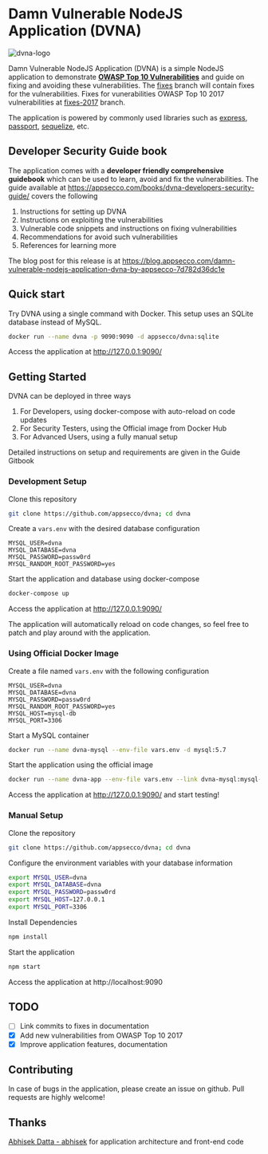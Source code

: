 # Damn Vulnerable NodeJS Application (DVNA) 

![dvna-logo](docs/resources/dvna.png)

Damn Vulnerable NodeJS Application (DVNA) is a simple NodeJS application to demonstrate [**OWASP Top 10 Vulnerabilities**](https://www.owasp.org/index.php/Top_10-2017_Top_10) and guide on fixing and avoiding these vulnerabilities. The [fixes](https://github.com/appsecco/dvna/tree/fixes) branch will contain fixes for the vulnerabilities. Fixes for vunerabilities OWASP Top 10 2017 vulnerabilities at [fixes-2017](https://github.com/appsecco/dvna/tree/fixes-2017) branch.

The application is powered by commonly used libraries such as [express](https://www.npmjs.com/package/express), [passport](https://www.npmjs.com/package/passport), [sequelize](https://www.npmjs.com/package/sequelize), etc.

## Developer Security Guide book

The application comes with a **developer friendly comprehensive guidebook** which can be used to learn, avoid and fix the vulnerabilities. The guide available at https://appsecco.com/books/dvna-developers-security-guide/ covers the following

1. Instructions for setting up DVNA
2. Instructions on exploiting the vulnerabilities
3. Vulnerable code snippets and instructions on fixing vulnerabilities
4. Recommendations for avoid such vulnerabilities
5. References for learning more

The blog post for this release is at https://blog.appsecco.com/damn-vulnerable-nodejs-application-dvna-by-appsecco-7d782d36dc1e

## Quick start

Try DVNA using a single command with Docker. This setup uses an SQLite database instead of MySQL.

```bash
docker run --name dvna -p 9090:9090 -d appsecco/dvna:sqlite
```

Access the application at http://127.0.0.1:9090/

## Getting Started

DVNA can be deployed in three ways

1. For Developers, using docker-compose with auto-reload on code updates
2. For Security Testers, using the Official image from Docker Hub
3. For Advanced Users, using a fully manual setup

Detailed instructions on setup and requirements are given in the Guide Gitbook

### Development Setup

Clone this repository
```bash
git clone https://github.com/appsecco/dvna; cd dvna
```

Create a `vars.env` with the desired database configuration
```
MYSQL_USER=dvna
MYSQL_DATABASE=dvna
MYSQL_PASSWORD=passw0rd
MYSQL_RANDOM_ROOT_PASSWORD=yes
```

Start the application and database using docker-compose
```bash
docker-compose up
```

Access the application at http://127.0.0.1:9090/ 

The application will automatically reload on code changes, so feel free to patch and play around with the application.

### Using Official Docker Image

Create a file named `vars.env` with the following configuration
```
MYSQL_USER=dvna
MYSQL_DATABASE=dvna
MYSQL_PASSWORD=passw0rd
MYSQL_RANDOM_ROOT_PASSWORD=yes
MYSQL_HOST=mysql-db
MYSQL_PORT=3306
```

Start a MySQL container
```bash
docker run --name dvna-mysql --env-file vars.env -d mysql:5.7
```

Start the application using the official image
```bash
docker run --name dvna-app --env-file vars.env --link dvna-mysql:mysql-db -p 9090:9090 appsecco/dvna
```

Access the application at http://127.0.0.1:9090/ and start testing!

### Manual Setup

Clone the repository
```bash
git clone https://github.com/appsecco/dvna; cd dvna
```

Configure the environment variables with your database information
```bash
export MYSQL_USER=dvna
export MYSQL_DATABASE=dvna
export MYSQL_PASSWORD=passw0rd
export MYSQL_HOST=127.0.0.1
export MYSQL_PORT=3306
```

Install Dependencies
```bash
npm install
```

Start the application
```bash
npm start
```

Access the application at http://localhost:9090

## TODO

- [ ] Link commits to fixes in documentation
- [x] Add new vulnerabilities from OWASP Top 10 2017
- [x] Improve application features, documentation

## Contributing

In case of bugs in the application, please create an issue on github. Pull requests are highly welcome!

## Thanks
[Abhisek Datta - abhisek](https://github.com/abhisek) for application architecture and front-end code
